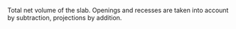 ﻿Total net volume of the slab. Openings and recesses are taken into account by subtraction, projections by addition.